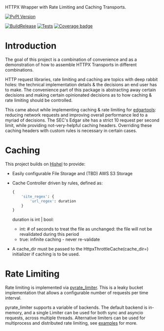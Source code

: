 HTTPX Wrapper with Rate Limiting and Caching Transports.

[![PyPI Version](https://badge.fury.io/py/httpxthrottlecache.svg)](https://pypi.python.org/pypi/httpxthrottlecache)

[![BuildRelease](https://github.com/paultiq/httpxthrottlecache/actions/workflows/build_deploy.yml/badge.svg)](https://github.com/paultiq/httpxthrottlecache/actions/workflows/build_deploy.yml)
[![Tests](https://github.com/paultiq/httpxthrottlecache/actions/workflows/test.yml/badge.svg)](https://github.com/paultiq/httpxthrottlecache/actions/workflows/test.yml)
[![Coverage badge](https://github.com/paultiq/httpxthrottlecache/raw/python-coverage-comment-action-data/badge.svg)](https://github.com/paultiq/httpxthrottlecache/tree/python-coverage-comment-action-data)


# Introduction

The goal of this project is a combination of convenience and as a demonstration of how to assemble HTTPX Transports in different combinations. 

HTTP request libraries, rate limiting and caching are topics with deep rabbit holes: the technical implementation details & the decisions an end user has to make. The convenience part of this package is abstracting away certain decisions and making certain opinionated decisions as to how caching & rate limiting should be controlled. 

This came about while implementing caching & rate limiting for [edgartools](https://edgartools.readthedocs.io/en/latest/): reducing network requests and improving overall performance led to a myriad of decisions. The SEC's Edgar site has a strict 
10 request per second limit, while providing not-very-helpful caching headers. Overriding these caching headers with custom rules is necessary in certain cases. 

# Caching

This project builds on [Hishel](https://hishel.com/) to provide: 

- Easily configurable File Storage and (TBD) AWS S3 Storage
- Cache Controller driven by rules, defined as:
    ```py
    {
        'site_regex': {
            'url_regex': duration
        }
    }
    ```

    duration is int | bool:
    - int: # of seconds to treat the file as unchanged: the file will not be revalidated during this period
    - true: infinite caching - never re-validate
- A cache_dir must be passed to the HttpxThrottleCache(cache_dir=) initializer if caching is to be used. 

# Rate Limiting

Rate limiting is implemented via [pyrate_limiter](https://pyratelimiter.readthedocs.io/en/latest/). This is a leaky bucket implementation that allows a configurable number of requests per time interval. 

pyrate_limiter supports a variable of backends. The default backend is in-memory, and a single Limiter can be used for both sync and asyncio requests, across multiple threads. Alternative limiters can be used for multiprocess and distributed rate limiting, see [examples](https://github.com/vutran1710/PyrateLimiter/tree/master/examples) for more. 
